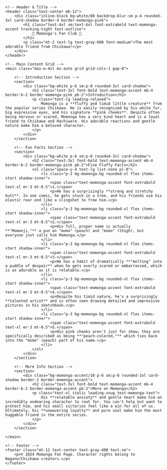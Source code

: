 <!DOCTYPE html>
<html lang="en">
<head>
    <meta charset="UTF-8">
    <meta name="viewport" content="width=device-width, initial-scale=1.0">
    <title>Momonga's Fluffy Fan Page</title>
    <!-- Load Tailwind CSS for styling -->
    <script src="https://cdn.tailwindcss.com"></script>
    <!-- Configure Tailwind to use Inter font and soft colors -->
    <script>
        tailwind.config = {
            theme: {
                extend: {
                    colors: {
                        'momonga-pink': '#FFC0CB',
                        'momonga-accent': '#FF69B4',
                        'momonga-bg': '#FFF5F7',
                        'momonga-text': '#525252',
                    },
                    fontFamily: {
                        sans: ['Inter', 'sans-serif'],
                    }
                }
            }
        }
    </script>
    <style>
        /* Custom styles for a soft, fluffy look and hover effects */
        .card-shadow {
            box-shadow: 0 10px 15px -3px rgba(255, 105, 180, 0.1), 0 4px 6px -2px rgba(255, 105, 180, 0.05);
            transition: transform 0.3s ease, box-shadow 0.3s ease;
        }
        .card-shadow:hover {
            transform: translateY(-2px);
            box-shadow: 0 15px 20px -5px rgba(255, 105, 180, 0.2);
        }
        .text-outline {
            text-shadow: 1px 1px 0 #fff, -1px -1px 0 #fff, 1px -1px 0 #fff, -1px 1px 0 #fff;
        }
    </style>
</head>
<body class="bg-momonga-bg min-h-screen p-4 sm:p-8 font-sans text-momonga-text">

    <!-- Header & Title -->
    <header class="text-center mb-12">
        <div class="inline-block bg-white/80 backdrop-blur-sm p-4 rounded-3xl card-shadow border-4 border-momonga-pink">
            <h1 class="text-4xl sm:text-6xl font-extrabold text-momonga-accent tracking-tight text-outline">
                🌸 Momonga's Fan Club 🌸
            </h1>
            <p class="mt-2 text-lg text-gray-600 font-medium">The most adorable friend from Chiikawa!</p>
        </div>
    </header>

    <!-- Main Content Grid -->
    <main class="max-w-4xl mx-auto grid grid-cols-1 gap-8">

        <!-- Introduction Section -->
        <section>
            <div class="bg-white p-6 sm:p-8 rounded-3xl card-shadow">
                <h2 class="text-3xl font-bold text-momonga-accent mb-4 border-b-2 border-momonga-pink pb-2">Introduction</h2>
                <p class="text-lg leading-relaxed">
                    Momonga is a **fluffy and timid little creature** from the popular series Chiikawa. He is easily recognized by his white fur, big expressive eyes, and his signature **pink cheeks**. Despite often being nervous or scared, Momonga has a very kind heart and is a loyal friend to Chiikawa and Hachiware. His adorable reactions and gentle nature make him a beloved character.
                </p>
            </div>
        </section>

        <!-- Fun Facts Section -->
        <section>
            <div class="bg-white p-6 sm:p-8 rounded-3xl card-shadow">
                <h2 class="text-3xl font-bold text-momonga-accent mb-4 border-b-2 border-momonga-pink pb-2">Five Fluffy Facts</h2>
                <ol class="space-y-4 text-lg list-none pl-0">
                    <li class="p-3 bg-momonga-bg rounded-xl flex items-start shadow-inner">
                        <span class="text-momonga-accent font-extrabold text-xl mr-3 mt-0.5">1.</span>
                        <p>He has a surprisingly **strong and stretchy butt**. In one comic, he gets stuck in a tree, and his friends use his elastic rear end like a slingshot to free him.</p>
                    </li>
                    <li class="p-3 bg-momonga-bg rounded-xl flex items-start shadow-inner">
                        <span class="text-momonga-accent font-extrabold text-xl mr-3 mt-0.5">2.</span>
                        <p>His full, proper name is actually **"Momonji,"** a pun on "momo" (peach) and "momo" (thigh), but everyone just calls him Momonga.</p>
                    </li>
                    <li class="p-3 bg-momonga-bg rounded-xl flex items-start shadow-inner">
                        <span class="text-momonga-accent font-extrabold text-xl mr-3 mt-0.5">3.</span>
                        <p>He has a habit of dramatically **"melting" into a puddle of despair** when he gets overly scared or embarrassed, which is as adorable as it is relatable.</p>
                    </li>
                    <li class="p-3 bg-momonga-bg rounded-xl flex items-start shadow-inner">
                        <span class="text-momonga-accent font-extrabold text-xl mr-3 mt-0.5">4.</span>
                        <p>Despite his timid nature, he's a surprisingly **talented artist** and is often seen drawing detailed and impressive pictures in his sketchbook.</p>
                    </li>
                    <li class="p-3 bg-momonga-bg rounded-xl flex items-start shadow-inner">
                        <span class="text-momonga-accent font-extrabold text-xl mr-3 mt-0.5">5.</span>
                        <p>His pink cheeks aren't just for show; they are specifically described as being **"peach-colored,"** which ties back into the "momo" (peach) part of his name.</p>
                    </li>
                </ol>
            </div>
        </section>

        <!-- More Info Section -->
        <section>
            <div class="bg-momonga-accent/10 p-6 sm:p-8 rounded-3xl card-shadow border-2 border-momonga-accent">
                <h2 class="text-3xl font-bold text-momonga-accent mb-4 border-b-2 border-momonga-accent pb-2">More on Momonga</h2>
                <p class="text-xl italic leading-snug text-momonga-text">
                    His **relatable anxiety** and gentle heart make him an incredibly endearing character to root for. You can't help but want to protect him, and his small victories feel like a win for all of us. Ultimately, his **unwavering loyalty** and pure soul make him the most huggable friend in the entire series.
                </p>
            </div>
        </section>

    </main>

    <!-- Footer -->
    <footer class="mt-12 text-center text-gray-400 text-sm">
        <p>© 2024 Momonga Fan Page. Character rights belong to Nagano/Chiikawa creators.</p>
    </footer>

</body>
</html>



